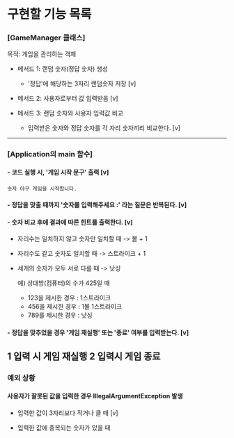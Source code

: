 # 구현할 기능 목록

### [GameManager 클래스]
목적: 게임을 관리하는 객체
- 메서드 1: 랜덤 숫자(정답 숫자) 생성
  - '정답'에 해당하는 3자리 랜덤숫자 저장 [v]

- 메서드 2: 사용자로부터 값 입력받음 [v]

- 메서드 3: 랜덤 숫자와 사용자 입력값 비교
  - 입력받은 숫자와 정답 숫자를 각 자리 숫자끼리 비교한다. [v]
---
### [Application의 main 함수]
#### - 코드 실행 시, '게임 시작 문구' 출력 [v]
    숫자 야구 게임을 시작합니다.

#### - 정답을 맞출 때까지 '숫자를 입력해주세요 :' 라는 질문은 반복된다. [v]

#### - 숫자 비교 후에 결과에 따른 힌트를 출력한다. [v]
- 자리수는 일치하지 않고 숫자만 일치할 때 -> 볼 + 1 

- 자리수도 같고 숫자도 일치할 때 -> 스트라이크 + 1 
- 세개의 숫자가 모두 서로 다를 때 -> 낫싱 

    
    예) 상대방(컴퓨터)의 수가 425일 때

    - 123을 제시한 경우 : 1스트라이크 
    - 456을 제시한 경우 : 1볼 1스트라이크 
    - 789를 제시한 경우 : 낫싱

#### - 정답을 맞추었을 경우 '게임 재실행' 또는 '종료' 여부를 입력받는다. [v]
1 입력 시 게임 재실행
2 입력시 게임 종료
---

### 예외 상황
#### 사용자가 잘못된 값을 입력한 경우 IllegalArgumentException 발생
- 입력한 값이 3자리보다 작거나 클 때 [v]

- 입력한 값에 중복되는 숫자가 있을 때


